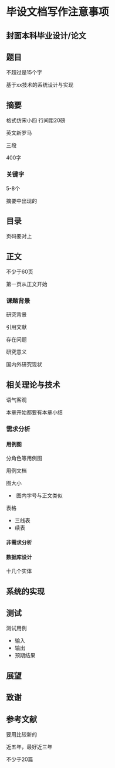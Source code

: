 # 毕设文档写作注意事项

## 封面本科毕业设计/论文

## 题目

不超过是15个字

基于xx技术的系统设计与实现

## 摘要

格式仿宋小四 行间距20磅

英文新罗马

 三段

400字

### 关键字

5-8个

摘要中出现的



## 目录

页码要对上

## 正文

不少于60页

第一页从正文开始

### 课题背景

研究背景

引用文献

存在问题

研究意义

国内外研究现状

## 相关理论与技术

语气客观

本章开始都要有本章小结

### 需求分析

#### 用例图

分角色等用例图

用例文档

图大小

- ​	图内字号与正文类似

表格

- 三线表
- 续表

#### 非需求分析

#### 数据库设计

十几个实体

## 系统的实现

## 测试

测试用例

- 输入
- 输出
- 预期结果

## 展望

## 致谢

## 参考文献

要用比较新的

近五年，最好近三年

不少于20篇
